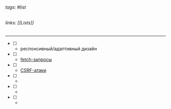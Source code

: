 ###### tags: #list
###### links: [[Lists]]
___
- [ ] - респонсивный/адаптивный дизайн
- [ ] - [fetch-запросы](https://learn.javascript.ru/fetch-crossorigin)
- [ ] - [CSRF-атаки]()
- [ ] -
- [ ] -
- [ ] -
